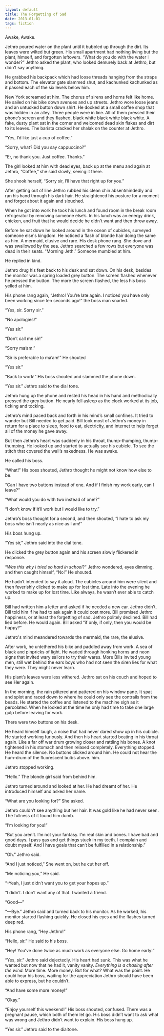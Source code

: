 ```yaml
---
layout: default
title: The Forgetting of Sad
date: 2013-01-01
tags: fiction
---
```


Awake, Awake.

Jethro poured water on the plant until it bubbled up through the dirt. Its leaves were wilted but green. His small apartment had nothing living but the plant, himself, and forgotten leftovers. “What do you do with the water I wonder?” Jethro asked the plant, who looked demurely back at Jethro, but didn’t say anything. 

He grabbed his backpack which had loose threads hanging from the straps and bottom. The elevator gate slammed shut, and kachunked kachunked as it passed each of the six levels below him. 

New York screamed at him. The chorus of sirens and horns felt like home. He sailed on his bike down avenues and up streets. Jethro wore loose jeans and an untucked button down shirt. He docked at a small coffee shop that was hidden in an alley. Three people were in line. All of them pressed their phone’s screen and they flashed, black white black white black white. A fake, dusty plant sat in the corner and welcomed dead skin flakes and dirt to its leaves. The barista cracked her shalak on the counter at Jethro. 

“Yes, I’d like just a cup of coffee.”

“Sorry, what? Did you say cappuccino?” 

“Er, no thank you. Just coffee. Thanks.” 

The girl looked at him with dead eyes, back up at the menu and again at Jethro, “Coffee,” she said slowly, seeing it there. 

She shook herself, “Sorry sir, I’ll have that right up for you.” 

After getting out of line Jethro rubbed his clean chin absentmindedly and ran his hand through his dark hair. He straightened his posture for a moment and forgot about it again and slouched.

When he got into work he took his lunch and found room in the break room refrigerator by removing someone else’s. In his lunch was an energy drink, chicken, and fruit that he would decide he didn't want and then throw away. 

Before he sat down he looked around in the ocean of cubicles, surveyed someone else's kingdom. He noticed a flash of blonde hair doing the same as him. A mermaid, elusive and rare. His desk phone rang. She dove and was swallowed by the sea. Jethro searched a few rows but everyone was dead in their seats. 
 “Morning Jeth.” Someone mumbled at him.

He replied in kind.

Jethro drug his feet back to his desk and sat down. On his desk, besides the monitor was a spring loaded grey button. The screen flashed whenever he pressed the button. The more the screen flashed, the less his boss yelled at him. 

His phone rang again, “Jethro! You’re late again. I noticed you have only been working since ten seconds ago!” the boss man snarled. 

“Yes, sir. Sorry sir.” 

“No apologies!” 

“Yes sir.” 

“Don’t call me sir!” 

“Sorry ma’am.” 

“Sir is preferable to ma’am!” He shouted

“Yes sir.” 

“Back to work!” His boss shouted and slammed the phone down. 

“Yes sir.” Jethro said to the dial tone.

Jethro hung up the phone and rested his head in his hand and methodically pressed the grey button. He nearly fell asleep as the clock worked at its job, ticking and tocking. 

Jethro’s mind paced back and forth in his mind’s small confines. It tried to wander but Bill needed to get paid. Bill took most of Jethro’s money in return for a place to sleep, food to eat, electricity, and internet to help forget all of the money he gave away. 

But then Jethro’s heart was suddenly in his throat, thump-thumping, thump-thumping. He looked up and started to actually see his cubicle. To see the stitch that covered the wall’s nakedness. He was awake. 

He called his boss. 

“What!” His boss shouted, Jethro thought he might not know how else to be. 

“Can I have two buttons instead of one. And if I finish my work early, can I leave?” 

“What would you do with two instead of one!?” 

“I don’t know if it’ll work but I would like to try.” 

Jethro’s boss thought for a second, and then shouted, “I hate to ask my boss who isn’t nearly as nice as I am!” 

His boss hung up. 

“Yes sir,” Jethro said into the dial tone. 

He clicked the grey button again and his screen slowly flickered in response.

“*Was this why I tried so hard in school*?” Jethro wondered, eyes dimming, and then caught himself, “No!” He shouted. 

He hadn’t intended to say it aloud. The cubicles around him were silent and then feverishly clicked to make up for lost time. Late into the evening he worked to make up for lost time. Like always, he wasn’t ever able to catch up. 

Bill had written him a letter and asked if he needed a new car. Jethro didn’t. Bill told him if he had to ask again it could cost more. Bill promised Jethro happiness, or at least the forgetting of sad. Jethro politely declined. Bill had lied before. He would again. Bill asked “if only, if only, then you would be happy?” 

Jethro's mind meandered towards the mermaid, the rare, the elusive. 

After work, he untethered his bike and paddled away from work. A sea of black and pinpricks of light. He waded through honking horns and neon signs that invited wary sailors to try their wares. More Bills invited young men, still wet behind the ears boys who had not seen the siren lies for what they were. They might never learn. 

His plant’s leaves were less withered. Jethro sat on his couch and hoped to see Her again.

In the morning, the rain pittered and pattered on his window pane. It spat and splot and raced down to where he could only see the contrails from the beads. He started the coffee and listened to the machine sigh as it percolated. When he looked at the time he only had time to take one large gulp before leaving for work. 

There were two buttons on his desk. 

He heard himself laugh, a noise that had never dared show up in his cubicle. He started working furiously. And then his heart started beating in his throat again. Like a far off war drum growing closer and rattling his bones. A knot tightened in his stomach and then relaxed completely. Everything stopped. He heard the silence. No buttons clicked around him. He could not hear the hum-drum of the fluorescent bulbs above. him. 

Jethro stopped working. 

“Hello.” The blonde girl said from behind him. 

Jethro turned around and looked at her. He had dreamt of her. He introduced himself and asked her name. 

“What are you looking for?” She asked. 

Jethro couldn’t see anything but her hair. It was gold like he had never seen. The fullness of it found him dumb. 

“I’m looking for you!” 

“But you aren’t. I’m not your fantasy. I’m real skin and bones. I have bad and good days. I pass gas and get things stuck in my teeth. I complain and doubt myself. And I have goals that can’t be fulfilled in a relationship.” 

“Oh.” Jethro said. 

“And I just noticed,” She went on, but he cut her off.

“Me noticing you,” He said. 

“-Yeah, I just didn’t want you to get your hopes up.” 

“I didn’t. I don’t want any of that. I wanted a friend. 

“Good—”

“—Bye.” Jethro said and turned back to his monitor. As he worked, his monitor started flashing quickly. He closed his eyes and the flashes turned deep red.

His phone rang, “Hey Jethro!” 

“Hello, sir.” He said to his boss.

“Hey! You’ve done twice as much work as everyone else. Go home early!” 

“Yes, sir.” Jethro said dejectedly. His heart had sunk. This was what he wanted but now that he had it, vanity vanity. *Everything is a chasing after the wind.* More time. More money. But for what? What was the point. He could hear his boss, waiting for the appreciation Jethro should have been able to express, but he couldn’t. 

“And have some more money!” 

 “Okay.” 

“Enjoy yourself this weekend!” His boss shouted, confused. There was a pregnant pause, which both of them let go. His boss didn’t want to ask what was wrong and Jethro didn’t want to explain. His boss hung up.

“Yes sir.” Jethro said to the dialtone.